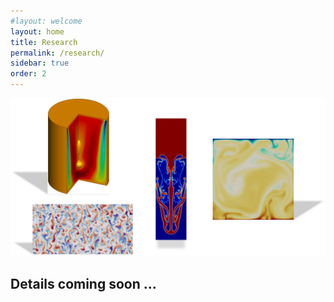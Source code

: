 ```yaml
---
#layout: welcome
layout: home
title: Research
permalink: /research/
sidebar: true
order: 2
---
```


 <img src="/assets/img/Research.png" usemap="#workmap">

 <map name="workmap">
  <area shape="rect" coords="90,0,250,650" href="/vorticity_dominated/">
  <area shape="rect" coords="2031,291,2450,1984" href="/multiphase/">
  <area shape="rect" coords="75,700,300,900" href="/geophysical/">
  <area shape="rect" coords="2830,575,3949,1697" href="/hpc/">
 </map>

## Details coming soon ...
